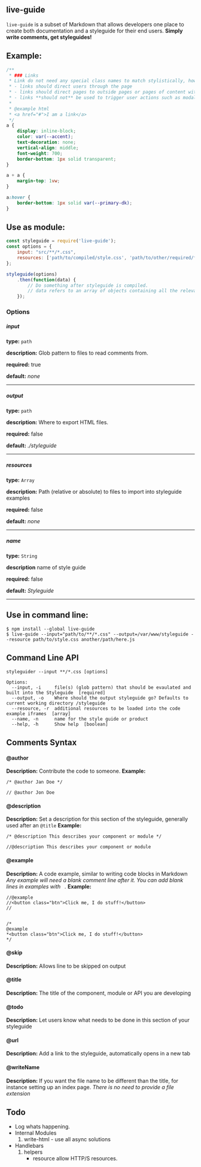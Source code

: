live-guide
---
`live-guide` is a subset of Markdown that allows developers one place to create both documentation and a styleguide for their end users. **Simply write comments, get styleguides!**

## Example:
```css
/**
 * ### Links
 * Link do not need any special class names to match stylistically, however they should follow some convetions
 * - links should direct users through the page
 * - links should direct pages to outside pages or pages of content within the site structure
 * - links **should not** be used to trigger user actions such as modals.
 *
 * @example html
 * <a href="#">I am a link</a>
 */
a {
    display: inline-block;
    color: var(--accent);
    text-decoration: none;
    vertical-align: middle;
    font-weight: 700;
    border-bottom: 1px solid transparent;
}

a + a {
    margin-top: 1vw;
}

a:hover {
    border-bottom: 1px solid var(--primary-dk);
}
```

## Use as module:
```javascript
const styleguide = require('live-guide');
const options = {
    input: "src/**/*.css",
    resources: ['path/to/compiled/style.css', 'path/to/other/required/files/app.js']
};

styleguide(options)
    .then(function(data) {
        // Do something after styleguide is compiled.
        // data refers to an array of objects containing all the relevant data from your build
    });
```

### Options
##### input
**type:** `path`

**description:** Glob pattern to files to read comments from.

**required:** true

**default:** *none*

---

##### output
**type:** `path`

**description:** Where to export HTML files.

**required:** false

**default:** *./styleguide*

---

##### resources
**type:** `Array`

**description:** Path (relative or absolute) to files to import into styleguide examples

**required:** false

**default:** *none*

---

##### name
**type:** `String`

**description** name of style guide

**required:** false

**default:** *Styleguide*

---

## Use in command line:
```shell
$ npm install --global live-guide
$ live-guide --input="path/to/**/*.css" --output=/var/www/styleguide --resource path/to/style.css another/path/here.js
```

## Command Line API
```shell
styleguider --input **/*.css [options]

Options:
  --input, -i     file(s) (glob pattern) that should be evaulated and built into the Styleguide  [required]
  --output, -o    Where should the output styleguide go? Defaults to current working directory /styleguide
  --resource, -r  additional resources to be loaded into the code example iframes  [array]
  --name, -n      name for the style guide or product
  --help, -h      Show help  [boolean]

```

## Comments Syntax

#### @author
**Description:** Contribute the code to someone.
**Example:**
```
/* @author Jan Doe */

// @author Jon Doe
```

#### @description
**Description:** Set a description for this section of the styleguide, generally used after an `@title`
**Example:**
```
/* @description This describes your component or module */

//@description This describes your component or module
```

#### @example
**Description:** A code example, similar to writing code blocks in Markdown
*Any example will need a blank comment line after it.
You can add blank lines in examples with `
`.*
**Example:**
```
//@example
//<button class="btn">Click me, I do stuff!</button>
//


/*
@example
*<button class="btn">Click me, I do stuff!</button>
*/
```

#### @skip
**Description:** Allows line to be skipped on output


#### @title
**Description:** The title of the component, module or API you are developing


#### @todo
**Description:** Let users know what needs to be done in this section of your styleguide


#### @url
**Description:** Add a link to the styleguide, automatically opens in a new tab


#### @writeName
**Description:** If you want the file name to be different than the title, for instance setting up an index page.
*There is no need to provide a file extension*
## Todo
- Log whats happening.
- Internal Modules
    1. write-html
            - use all async solutions
- Handlebars
	1. helpers
    	-  resource allow HTTP/S resources.
